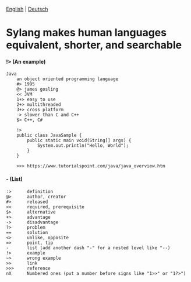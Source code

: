 [English](./README.md) | [Deutsch](./README-de.md)

# Sylang makes human languages equivalent, shorter, and searchable

#### !> (An example)
```
Java
	an object oriented programming language
	#> 1995
	@> james gosling
	<< JVM
	1+> easy to use
	2+> multithreaded
	3+> cross platform
	-> slower than C and C++
	$> C++, C#

	!>
	public class JavaSample {
		public static main void(String[] args) {
			System.out.println("Hello, World");
		}
	}
    
	>>> https://www.tutorialspoint.com/java/java_overview.htm
```

#### - (List)

```
:>		definition
@>		author, creator
#>		released
<<		required, prerequisite
$>		alternative
+>		advantage
->		disadvantage
?>		problem
==		solution
<>		unlike, opposite
=>		point, tip
-		list (add another dash "-" for a nested level like "--)
!>		example
~>		wrong example
>>		link
>>>		reference
nX		Numbered ones (put a number before signs like "1>>" or "1?>")
```